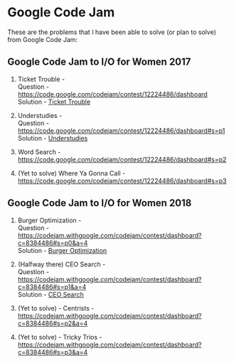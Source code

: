 # Google Code Jam
These are the problems that I have been able to solve (or plan to solve) from Google Code Jam: 

## Google Code Jam to I/O for Women 2017
1. Ticket Trouble -  
   Question - https://code.google.com/codejam/contest/12224486/dashboard  
   Solution - [Ticket Trouble](Ticket%20Trouble/TicketTrouble.java)  
   
2. Understudies -  
   Question - https://code.google.com/codejam/contest/12224486/dashboard#s=p1  
   Solution - [Understudies](Understudies/Understudies.java)  
   
3. Word Search - https://code.google.com/codejam/contest/12224486/dashboard#s=p2
4. (Yet to solve) Where Ya Gonna Call - https://code.google.com/codejam/contest/12224486/dashboard#s=p3

## Google Code Jam to I/O for Women 2018
1. Burger Optimization -  
   Question - https://codejam.withgoogle.com/codejam/contest/dashboard?c=8384486#s=p0&a=4  
   Solution - [Burger Optimization](Burger%20Optimization/BurgerOptimization.java)
    
2. (Halfway there) CEO Search -  
   Question - https://codejam.withgoogle.com/codejam/contest/dashboard?c=8384486#s=p1&a=4  
   Solution - [CEO Search](CEO%20Search/CEOSearch.java)  
   
3. (Yet to solve) - Centrists - https://codejam.withgoogle.com/codejam/contest/dashboard?c=8384486#s=p2&a=4
4. (Yet to solve) - Tricky Trios - https://codejam.withgoogle.com/codejam/contest/dashboard?c=8384486#s=p3&a=4
